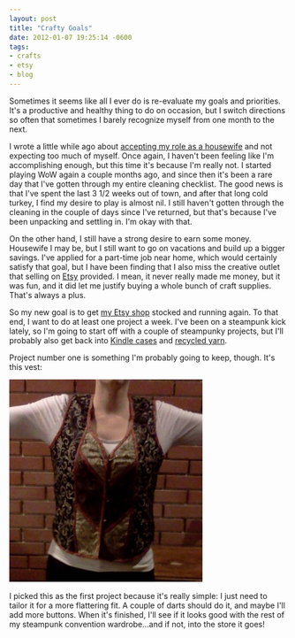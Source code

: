 ```yaml
---
layout: post
title: "Crafty Goals"
date: 2012-01-07 19:25:14 -0600
tags:
- crafts
- etsy
- blog
---
```

Sometimes it seems like all I ever do is re-evaluate my goals and priorities. It's a productive and healthy thing to do on occasion, but I switch directions so often that sometimes I barely recognize myself from one month to the next.

I wrote a little while ago about [accepting my role as a housewife](/2011/09/19/constant-overwork/) and not expecting too much of myself. Once again, I haven't been feeling like I'm accomplishing enough, but this time it's because I'm really not. I started playing WoW again a couple months ago, and since then it's been a rare day that I've gotten through my entire cleaning checklist. The good news is that I've spent the last 3 1/2 weeks out of town, and after that long cold turkey, I find my desire to play is almost nil. I still haven't gotten through the cleaning in the couple of days since I've returned, but that's because I've been unpacking and settling in. I'm okay with that.

On the other hand, I still have a strong desire to earn some money. Housewife I may be, but I still want to go on vacations and build up a bigger savings. I've applied for a part-time job near home, which would certainly satisfy that goal, but I have been finding that I also miss the creative outlet that selling on [Etsy](http://www.etsy.com) provided. I mean, it never really made me money, but it was fun, and it did let me justify buying a whole bunch of craft supplies. That's always a plus.

So my new goal is to get [my Etsy shop](http://kellielynch.etsy.com) stocked and running again. To that end, I want to do at least one project a week. I've been on a steampunk kick lately, so I'm going to start off with a couple of steampunky projects, but I'll probably also get back into [Kindle cases](/2010/01/03/kindle-cases) and [recycled yarn](/2009/12/10/jubilation).

Project number one is something I'm probably going to keep, though. It's this vest:

<img src="/uploads/2012/01/vest-before.jpg">

I picked this as the first project because it's really simple: I just need to tailor it for a more flattering fit. A couple of darts should do it, and maybe I'll add more buttons. When it's finished, I'll see if it looks good with the rest of my steampunk convention wardrobe...and if not, into the store it goes!